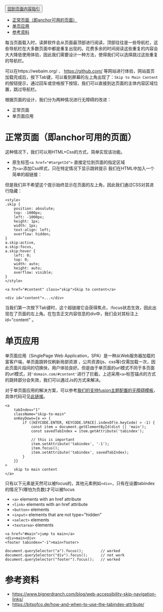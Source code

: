 <button>[回到页面内容指引](../content-creation.md)</button>
<!-- TOC -->

- [正常页面（即anchor可用的页面）](#正常页面即anchor可用的页面)
- [单页应用](#单页应用)
- [参考资料](#参考资料)

<!-- /TOC -->

每当页面载入时，读屏软件会从页面最顶部进行阅读，顶部往往是一些导航栏，这些导航栏在大多数页面中都是重复出现的。花费多余的时间阅读这些重复的内容会大大降低使用体验，因此我们需要设计一种方法，使得我们可以选择跳过这些重复的导航栏。

可以在https://webaim.org/ 、 https://github.com/ 等网站进行体验，网站首页加载完成后，按下Tab键，可以看到屏幕的左上角出现了：`Skip to Main Content`的按钮提示，通过回车或空格按下按钮，我们可以直接到达页面的主体内容区域位置，跳过导航栏。

根据页面的设计，我们分为两种情况进行无障碍的改进：
- 正常页面
- 单页面应用

# 正常页面（即anchor可用的页面）
这种情况下，我们可以用HTML+Css的方式，简单实现该功能。
- 原生标签`<a href="#targetId">` 直接定位到页面的指定区域
- 为`<a>`添加Css样式，只在特定情况下显示跳转提示
我们在HTML中加入一个简单的超链接：

但是我们并不希望这个提示始终显示在页面的左上角，因此我们通过CSS对其进行隐藏：

```
<style>
.skip {
    position: absolute;
    top: -1000px;
    left: -1000px;
    height: 1px;
    width: 1px;
    text-align: left;
    overflow: hidden;
}
a.skip:active, 
a.skip:focus, 
a.skip:hover {
    left: 0; 
    top: 0;
    width: auto; 
    height: auto; 
    overflow: visible; 
}
</style>

<a href="#content" class="skip">Skip to content</a>

<div id="content">...</div>
```

当我们第一次按下Tab键时，这个超链接它会获得焦点，:focus状态生效，因此出现在了页面的左上角。在包含正文内容信息的div中，我们会对其标注上 id="content" 。

# 单页应用
单页面应用（SinglePage Web Application，SPA）是一种从Web服务器加载的富客户端，单页面跳转仅刷新局部资源 ，公共资源(js、css等)仅需加载一次，因此页面片段间的切换快，用户体验良好。但是由于单页面的url模式不同于多页面的url模式，对`'domain.com/#content'`进行了拦截，上述采用`<a>`标签锚点的方式的跳转部分会失效，我们可以通过Js的方式来解决。

对于单页面应用的解决方案，可以参考[我们的支持fusion主题配置的无障碍模板](https://fusion.design/template/62)，具体代码可见[此链接](https://github.com/alibaba-fusion/materials/blob/master/scaffolds/next-single-page-a11y/src/components/skip-to/index.jsx)。

```
<a
    tabIndex="1"
    className="skip-to-main"
    onKeyDown={e => {
        if ([KEYCODE.ENTER, KEYCODE.SPACE].indexOf(e.keyCode) > -1) {
            const item = document.getElementById(dist || 'main');
            const savedTabIndex = item.getAttribute('tabindex');
            
            // this is important
            item.setAttribute('tabindex', '-1');
            item.focus();
            item.setAttribute('tabindex', savedTabIndex);
        }
    }}
>
    skip to main content
</a>
```
只有以下元素是天然可以被focus的，其他元素例如`<div>`，只有在设置tabindex的情况下(哪怕为负数)才可以被focus

- `<a>` elements with an href attribute
- `<link>` elements with an href attribute
- `<button>` elements
- `<input>` elements that are not type="hidden"
- `<select>` elements
- `<textarea>` elements

```
<a href="#main">jump to main</a>
<div>main<div>
<footer tabindex="-1">main<footer>
  
document.querySelector("a").focus();        // worked
document.querySelector("div").focus();		// not work
document.querySelector("footer").focus();	// worked
```

# 参考资料
- https://www.bignerdranch.com/blog/web-accessibility-skip-navigation-links/
- https://bitsofco.de/how-and-when-to-use-the-tabindex-attribute/
